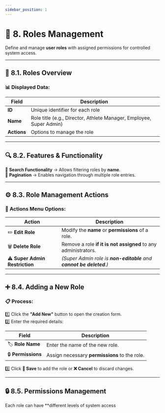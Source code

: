 ```yaml
---
sidebar_position: 1
---
```


# 🔑 8. Roles Management

Define and manage **user roles** with assigned permissions for controlled system access.

---

## 📌 8.1. Roles Overview

### 📊 Displayed Data:

| Field       | Description                                                         |
| ----------- | ------------------------------------------------------------------- |
| **ID**      | Unique identifier for each role                                     |
| **Name**    | Role title (e.g., Director, Athlete Manager, Employee, Super Admin) |
| **Actions** | Options to manage the role                                          |

---

## 🔍 8.2. Features & Functionality

🔹 **Search Functionality** → Allows filtering roles by **name**.  
📄 **Pagination** → Enables navigation through multiple role entries.

---

## ⚙️ 8.3. Role Management Actions

### 🎯 **Actions Menu Options:**

| Action                         | Description                                                         |
| ------------------------------ | ------------------------------------------------------------------- |
| ✏️ **Edit Role**               | Modify the **name** or **permissions** of a role.                   |
| 🗑️ **Delete Role**             | Remove a role **if it is not assigned** to any administrators.      |
| ⚠️ **Super Admin Restriction** | _(Super Admin role is **non-editable** and **cannot be deleted**.)_ |

---

## ➕ 8.4. Adding a New Role

### 📋 **Process:**

1️⃣ Click the **"Add New"** button to open the creation form.  
2️⃣ Enter the required details:

| Field              | Description                                   |
| ------------------ | --------------------------------------------- |
| 🏷️ **Role Name**   | Enter the name of the new role.               |
| 🔒 **Permissions** | Assign necessary **permissions** to the role. |

3️⃣ Click **💾 Save** to add the role or **❌ Cancel** to discard changes.

---

## 🔒 8.5. Permissions Management

Each role can have \*\*different levels of system access
